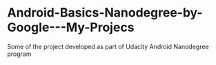 # Android-Basics-Nanodegree-by-Google---My-Projecs
Some of the project developed as part of Udacity Android Nanodegree program
